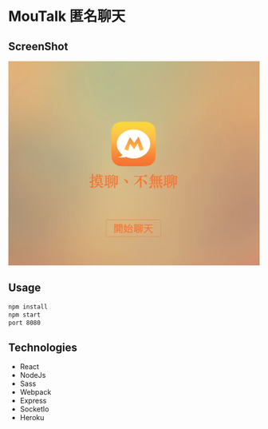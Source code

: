# MouTalk 匿名聊天
## ScreenShot
![](./screenshots/main.png)

## Usage
```
npm install
npm start
port 8080
```

## Technologies
* React 
* NodeJs
* Sass
* Webpack
* Express
* SocketIo
* Heroku
